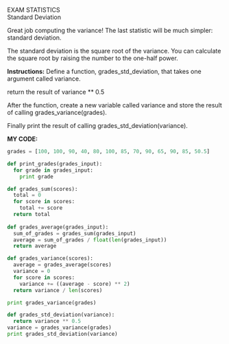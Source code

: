 EXAM STATISTICS<br>
Standard Deviation<br>

Great job computing the variance! The last statistic will be much simpler: standard deviation.

The standard deviation is the square root of the variance. You can calculate the square root by raising the number to the one-half power.

**Instructions:**
Define a function, grades_std_deviation, that takes one argument called variance.

return the result of variance ** 0.5

After the function, create a new variable called variance and store the result of calling grades_variance(grades).

Finally print the result of calling grades_std_deviation(variance).

**MY CODE:**
```python
grades = [100, 100, 90, 40, 80, 100, 85, 70, 90, 65, 90, 85, 50.5]

def print_grades(grades_input):
  for grade in grades_input:
    print grade

def grades_sum(scores):
  total = 0
  for score in scores: 
    total += score
  return total
    
def grades_average(grades_input):
  sum_of_grades = grades_sum(grades_input)
  average = sum_of_grades / float(len(grades_input))
  return average

def grades_variance(scores):
  average = grades_average(scores)
  variance = 0
  for score in scores:
    variance += ((average - score) ** 2)
  return variance / len(scores)

print grades_variance(grades)

def grades_std_deviation(variance):
  return variance ** 0.5
variance = grades_variance(grades)
print grades_std_deviation(variance)
```
